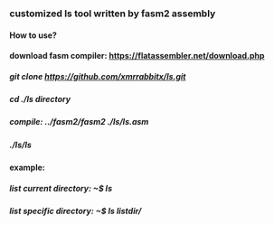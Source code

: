 ### customized ls tool written by fasm2 assembly
#### How to use?
#### download fasm compiler: https://flatassembler.net/download.php
##### git clone https://github.com/xmrrabbitx/ls.git
##### cd ./ls directory
##### compile: ../fasm2/fasm2 ./ls/ls.asm
##### ./ls/ls
#### example:
##### list current directory: ~$ ls
##### list specific directory: ~$ ls listdir/
